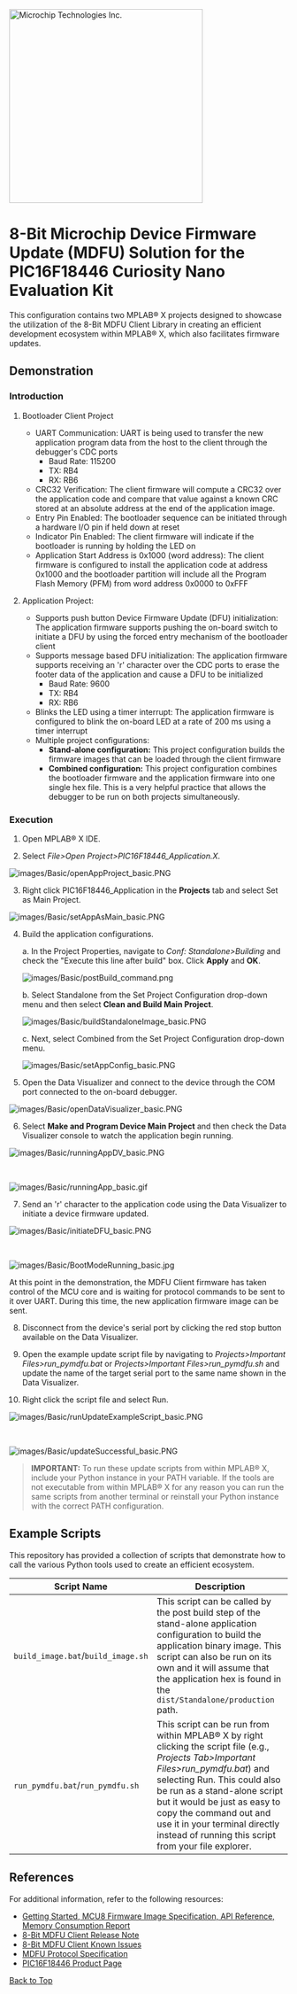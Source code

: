 <a target="_blank" href="https://www.microchip.com/" id="top-of-page">
   <picture>
      <source media="(prefers-color-scheme: light)" srcset="images/mchp_logo_light.png" width="350">
      <source media="(prefers-color-scheme: dark)" srcset="images/mchp_logo_dark.png" width="350">
      <img alt="Microchip Technologies Inc." src="https://www.microchip.com/content/experience-fragments/mchp/en_us/site/header/master/_jcr_content/root/responsivegrid/header/logo.coreimg.100.300.png/1605828081463/microchip.png">
   </picture>
</a>

# 8-Bit Microchip Device Firmware Update (MDFU) Solution for the PIC16F18446 Curiosity Nano Evaluation Kit

This configuration contains two MPLAB® X projects designed to showcase the utilization of the 8-Bit MDFU Client Library in creating an efficient development ecosystem within MPLAB® X, which also facilitates firmware updates.

## Demonstration

### Introduction

1. Bootloader Client Project
    - UART Communication: UART is being used to transfer the new application program data from the host to the client through the debugger's CDC ports
        - Baud Rate: 115200
        - TX: RB4
        - RX: RB6
    - CRC32 Verification: The client firmware will compute a CRC32 over the application code and compare that value against a known CRC stored at an absolute address at the end of the application image.
    - Entry Pin Enabled: The bootloader sequence can be initiated through a hardware I/O pin if held down at reset
    - Indicator Pin Enabled: The client firmware will indicate if the bootloader is running by holding the LED on
    - Application Start Address is 0x1000 (word address): The client firmware is configured to install the application code at address 0x1000 and the bootloader partition will include all the Program Flash Memory (PFM) from word address 0x0000 to 0xFFF

2. Application Project:
    - Supports push button Device Firmware Update (DFU) initialization: The application firmware supports pushing the on-board switch to initiate a DFU by using the forced entry mechanism of the bootloader client
    - Supports message based DFU initialization: The application firmware supports receiving an 'r' character over the CDC ports to erase the footer data of the application and cause a DFU to be initialized
        - Baud Rate: 9600
        - TX: RB4
        - RX: RB6
    - Blinks the LED using a timer interrupt: The application firmware is configured to blink the on-board LED at a rate of 200 ms using a timer interrupt
    - Multiple project configurations: 
        - **Stand-alone configuration:** This project configuration builds the firmware images that can be loaded through the client firmware
        - **Combined configuration:** This project configuration combines the bootloader firmware and the application firmware into one single hex file. This is a very helpful practice that allows the debugger to be run on both projects simultaneously.

### Execution

1. Open MPLAB&reg; X IDE.

2. Select *File>Open Project>PIC16F18446_Application.X*.

![images/Basic/openAppProject_basic.PNG](images/Basic/openAppProject_basic.PNG)

3. Right click PIC16F18446_Application in the **Projects** tab and select Set as Main Project.

![images/Basic/setAppAsMain_basic.PNG](images/Basic/setAppAsMain_basic.PNG)

4. Build the application configurations.
    
    a. In the Project Properties, navigate to *Conf: Standalone>Building* and check the "Execute this line after build" box. Click **Apply** and **OK**.

    ![images/Basic/postBuild_command.png](images/Basic/postBuild_command.png)

    <!-- ? Set Project Configuration should be bold? -->
    b. Select Standalone from the Set Project Configuration drop-down menu and then select **Clean and Build Main Project**.

    ![images/Basic/buildStandaloneImage_basic.PNG](images/Basic/buildStandaloneImage_basic.PNG)
    <!-- ?Should this be kept bold? -->
    c. Next, select Combined from the Set Project Configuration drop-down menu.

    ![images/Basic/setAppConfig_basic.PNG](images/Basic/setAppConfig_basic.PNG)

5. Open the Data Visualizer and connect to the device through the COM port connected to the on-board debugger.

![images/Basic/openDataVisualizer_basic.PNG](images/Basic/openDataVisualizer_basic.PNG)

6. Select **Make and Program Device Main Project** and then check the Data Visualizer console to watch the application begin running.

![images/Basic/runningAppDV_basic.PNG](images/Basic/runningAppDV_basic.PNG)

<br/>

![images/Basic/runningApp_basic.gif](images/Basic/runningApp_basic.gif)

7. Send an 'r' character to the application code using the Data Visualizer to initiate a device firmware updated.

![images/Basic/initiateDFU_basic.PNG](images/Basic/initiateDFU_basic.PNG)

<br/>

![images/Basic/BootModeRunning_basic.jpg](images/Basic/BootModeRunning_basic.jpg)

At this point in the demonstration, the MDFU Client firmware has taken control of the MCU core and is waiting for protocol commands to be sent to it over UART. During this time, the new application firmware image can be sent.

8. Disconnect from the device's serial port by clicking the red stop button available on the Data Visualizer.

9. Open the example update script file by navigating to *Projects>Important Files>run_pymdfu.bat* or *Projects>Important Files>run_pymdfu.sh* and update the name of the target serial port to the same name shown in the Data Visualizer.

10. Right click the script file and select Run.

![images/Basic/runUpdateExampleScript_basic.PNG](images/Basic/runUpdateExampleScript_basic.PNG)

<br/>

![images/Basic/updateSuccessful_basic.PNG](images/Basic/updateSuccessful_basic.PNG)

> **IMPORTANT:** To run these update scripts from within MPLAB&reg; X, include your Python instance in your PATH variable. If the tools are not executable from within MPLAB&reg; X for any reason you can run the same scripts from another terminal or reinstall your Python instance with the correct PATH configuration.

## Example Scripts

This repository has provided a collection of scripts that demonstrate how to call the various Python tools used to create an efficient ecosystem.

|Script Name |Description |
|--- |--- |
| `build_image.bat`/`build_image.sh` |This script can be called by the post build step of the stand-alone application configuration to build the application binary image. This script can also be run on its own and it will assume that the application hex is found in the `dist/Standalone/production` path.|
| `run_pymdfu.bat`/`run_pymdfu.sh` |This script can be run from within MPLAB&reg; X by right clicking the script file (e.g., *Projects Tab>Important Files>run_pymdfu.bat*) and selecting Run. This could also be run as a stand-alone script but it would be just as easy to copy the command out and use it in your terminal directly instead of running this script from your file explorer.|

## References

For additional information, refer to the following resources:

- [Getting Started, MCU8 Firmware Image Specification, API Reference, Memory Consumption Report](https://onlinedocs.microchip.com/v2/keyword-lookup?keyword=8BIT_MDFU_CLIENT&version=latest&redirect=true)
- [8-Bit MDFU Client Release Note](https://onlinedocs.microchip.com/v2/keyword-lookup?keyword=MCC.MELODY.MDFU-CLIENT-8BIT.RELEASENOTES&version=latest&redirect=true)
- [8-Bit MDFU Client Known Issues](https://onlinedocs.microchip.com/v2/keyword-lookup?keyword=KNOWN_ISSUES_8BIT_MDFU_CLIENT&version=latest&redirect=true)
- [MDFU Protocol Specification](https://ww1.microchip.com/downloads/aemDocuments/documents/DEV/ProductDocuments/SupportingCollateral/Microchip-Device-Firmware-Update-MDFU-Protocol-DS50003743.pdf)
- [PIC16F18446 Product Page](https://www.microchip.com/en-us/product/pic16f18446)

[Back to Top](#8-bit-microchip-device-firmware-update-mdfu-solution-for-the-pic16f18446-curiosity-nano-evaluation-kit)